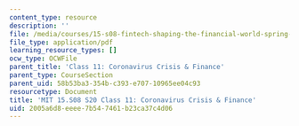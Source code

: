 ```yaml
---
content_type: resource
description: ''
file: /media/courses/15-s08-fintech-shaping-the-financial-world-spring-2020/2005a6d8eeee7b547461b23ca37c4d06_MIT15-S08S20_class11.pdf
file_type: application/pdf
learning_resource_types: []
ocw_type: OCWFile
parent_title: 'Class 11: Coronavirus Crisis & Finance'
parent_type: CourseSection
parent_uid: 58b53ba3-354b-c393-e707-10965ee04c93
resourcetype: Document
title: 'MIT 15.S08 S20 Class 11: Coronavirus Crisis & Finance'
uid: 2005a6d8-eeee-7b54-7461-b23ca37c4d06
---
```

